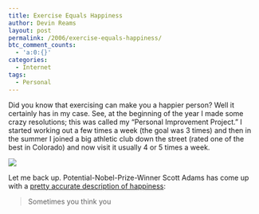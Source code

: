 ```yaml
---
title: Exercise Equals Happiness
author: Devin Reams
layout: post
permalink: /2006/exercise-equals-happiness/
btc_comment_counts:
  - 'a:0:{}'
categories:
  - Internet
tags:
  - Personal
---
```

Did you know that exercising can make you a happier person? Well it certainly has in my case. See, at the beginning of the year I made some crazy resolutions; this was called my &#8220;Personal Improvement Project.&#8221; I started working out a few times a week (the goal was 3 times) and then in the summer I joined a big athletic club down the street (rated one of the best in Colorado) and now visit it usually 4 or 5 times a week.

<img src="https://devin.rea.ms/wp-content/uploads/2006/11/treadmills.jpg" align="center" />

Let me back up. Potential-Nobel-Prize-Winner Scott Adams has come up with a [pretty accurate description of happiness][1]:

> Sometimes you think you

 [1]: http://dilbertblog.typepad.com/the_dilbert_blog/2006/10/optimist_cures_.html